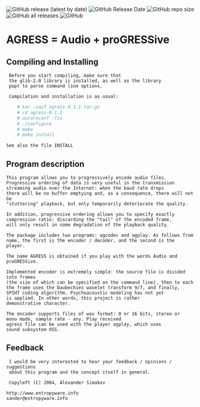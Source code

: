 ![GitHub release (latest by date)](https://img.shields.io/github/v/release/Sound-Linux-More/agress)
![GitHub Release Date](https://img.shields.io/github/release-date/Sound-Linux-More/agress)
![GitHub repo size](https://img.shields.io/github/repo-size/Sound-Linux-More/agress)
![GitHub all releases](https://img.shields.io/github/downloads/Sound-Linux-More/agress/total)
![GitHub](https://img.shields.io/github/license/Sound-Linux-More/agress)

# AGRESS = Audio + proGRESSive

## Compiling and Installing

     Before you start compiling, make sure that
     the glib-2.0 library is installed, as well as the library
     popt to parse command line options.
    
     Compilation and installation is as usual:
     
```bash
    # tar -xazf agress-0.1.1.tar.gz
    # cd agress-0.1.1
    # autoreconf -fiv
    # ./configure
    # make
    # make install
```

    See also the file INSTALL

## Program description
     
    This program allows you to progressively encode audio files.
    Progressive ordering of data is very useful in the transmission
    streaming audio over the Internet: when the baud rate drops
    there will be no buffer emptying and, as a consequence, there will not be
    "stuttering" playback, but only temporarily deteriorate the quality.
    
    In addition, progressive ordering allows you to specify exactly
    compression ratio: discarding the "tail" of the encoded frame,
    will only result in some degradation of the playback quality.

    The package includes two programs: agcodec and agplay. As follows from
    name, the first is the encoder / decoder, and the second is the player.

    The name AGRESS is obtained if you play with the words Audio and
    proGRESSive.

    Implemented encoder is extremely simple: the source file is divided into frames
    (the size of which can be specified on the command line), then to each
    the frame uses the Daubechies wavelet transform 9/7, and finally,
    SPIHT coding algorithm. Psychoacoustic modeling has not yet
    is applied. In other words, this project is rather
    demonstrative character.

    The encoder supports files of wav format: 8 or 16 bits, stereo or
    mono mode, sample rate - any. Play received
    agress file can be used with the player agplay, which uses
    sound subsystem OSS.
    
## Feedback

     I would be very interested to hear your feedback / opinions / suggestions
     about this program and the concept itself in general.

     Copyleft (C) 2004, Alexander Simakov
     
    http://www.entropyware.info
    xander@entropyware.info
